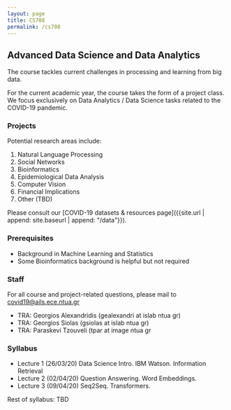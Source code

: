 ```yaml
---
layout: page
title: CS708
permalink: /cs708
---
```


## Advanced Data Science and Data Analytics

The course tackles current challenges in processing and learning from big data.

For the current academic year, the course takes the form of a project class. We focus exclusively on Data Analytics / Data Science tasks related to the COVID-19 pandemic.

### Projects

Potential research areas include:

1. Natural Language Processing
2. Social Networks
3. Bioinformatics
4. Epidemiological Data Analysis
5. Computer Vision
6. Financial Implications
7. Other (TBD)

Please consult our [COVID-19 datasets & resources page]({{site.url | append: site.baseurl | append: "/data"}}).

### Prerequisites

- Background in Machine Learning and Statistics
- Some Bioinformatics background is helpful but not required

### Staff

For all course and project-related questions, please mail to [covid19@ails.ece.ntua.gr](mailto:covid19@ails.ece.ntua.gr)

- TRA: Georgios Alexandridis (gealexandri at islab ntua gr)
- TRA: Georgios Siolas (gsiolas at islab ntua gr)
- TRA: Paraskevi Tzouveli (tpar at image ntua gr

### Syllabus

- Lecture 1 (26/03/20) Data Science Intro. IBM Watson. Information Retrieval
- Lecture 2 (02/04/20) Question Answering. Word Embeddings.
- Lecture 3 (09/04/20) Seq2Seq. Transformers.

Rest of syllabus: TBD
